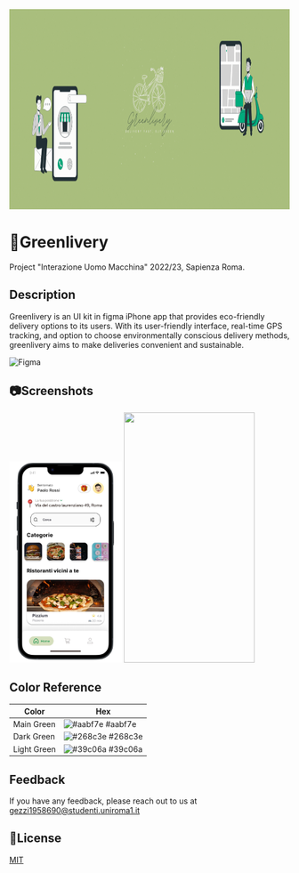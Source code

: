 <img src="https://github.com/Flavio0410/Greenlivery/blob/main/Data/banner_readme.gif" width="1100" height="360">

# 🌱Greenlivery


Project "Interazione Uomo Macchina" 2022/23, Sapienza Roma.

## Description
Greenlivery is an UI kit in figma iPhone app that provides eco-friendly delivery options to its users. With its user-friendly interface, real-time GPS tracking, and option to choose environmentally conscious delivery methods, greenlivery aims to make deliveries convenient and sustainable. 

![Figma](https://img.shields.io/badge/figma-%23F24E1E.svg?style=for-the-badge&logo=figma&logoColor=white)


## 📷Screenshots
<img src="https://github.com/Flavio0410/Greenlivery/blob/main/Data/screen_home.jpg" width="202" height="362">
<img src="https://github.com/Flavio0410/Greenlivery/blob/main/Data/Change_KCal.gif" width="235" height="450">

## Color Reference

| Color             | Hex                                                                |
| ----------------- | ------------------------------------------------------------------ |
| Main Green | ![#aabf7e](https://via.placeholder.com/10x10/aabf7e/aabf7e.png) #aabf7e |
| Dark Green | ![#268c3e](https://via.placeholder.com/10x10/268c3e/268c3e.png) #268c3e |
| Light Green | ![#39c06a](https://via.placeholder.com/10x10/39c06a/39c06a.png) #39c06a |

## Feedback

If you have any feedback, please reach out to us at gezzi1958690@studenti.uniroma1.it


## 📖License

[MIT](https://choosealicense.com/licenses/mit/)
